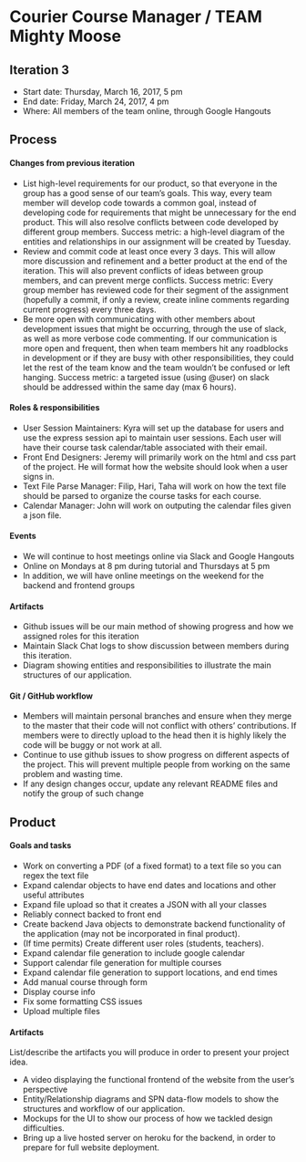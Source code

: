 # Courier Course Manager / TEAM Mighty Moose

## Iteration 3

 * Start date: Thursday, March 16, 2017, 5 pm
 * End date: Friday, March 24, 2017, 4 pm
 * Where: All members of the team online, through Google Hangouts

## Process

#### Changes from previous iteration

* List high-level requirements for our product, so that everyone in the group has a good sense of our team’s goals. This way, every team member will develop code towards a common goal, instead of developing code for requirements that might be unnecessary for the end product. This will also resolve conflicts between code developed by different group members. Success metric: a high-level diagram of the entities and relationships in our assignment will be created by Tuesday.
* Review and commit code at least once every 3 days. This will allow more discussion and refinement and a better product at the end of the iteration. This will also prevent conflicts of ideas between group members, and can prevent merge conflicts. Success metric: Every group member has reviewed code for their segment of the assignment (hopefully a commit, if only a review, create inline comments regarding current progress) every three days.
* Be more open with communicating with other members about development issues that might be occurring, through the use of slack, as well as more verbose code commenting. If our communication is more open and frequent, then when team members hit any roadblocks in development or if they are busy with other responsibilities, they could let the rest of the team know and the team wouldn’t be confused or left hanging. Success metric: a targeted issue (using @user) on slack should be addressed within the same day (max 6 hours).

#### Roles & responsibilities

* User Session Maintainers: Kyra will set up the database for users and use the express session api to maintain user sessions. Each user will have their course task calendar/table associated with their email.
* Front End Designers: Jeremy will primarily work on the html and css part of the project. He will format how the website should look when a user signs in.
* Text File Parse Manager: Filip, Hari, Taha will work on how the text file should be parsed to organize the course tasks for each course.
* Calendar Manager: John will work on outputing the calendar files given a json file.


#### Events

 * We will continue to host meetings online via Slack and Google Hangouts 
 * Online on Mondays at 8 pm during tutorial and Thursdays at 5 pm
 * In addition, we will have online meetings on the weekend for the backend and frontend groups

#### Artifacts

* Github issues will be our main method of showing progress and how we assigned roles for this iteration        
* Maintain Slack Chat logs to show discussion between members during this iteration.
* Diagram showing entities and responsibilities to illustrate the main structures of our application.

#### Git / GitHub workflow

* Members will maintain personal branches and ensure when they merge to the master that their code will not conflict with others’ contributions. If members were to directly upload to the head then it is highly likely the code will be buggy or not work at all.
* Continue to use github issues to show progress on different aspects of the project. This will prevent multiple people from working on the same problem and wasting time.
* If any design changes occur, update any relevant README files and notify the group of such change

## Product

#### Goals and tasks

* Work on converting a PDF (of a fixed format) to a text file so you can regex the text file
* Expand calendar objects to have end dates and locations and other useful attributes
* Expand file upload so that it creates a JSON with all your classes
* Reliably connect backed to front end
* Create backend Java objects to demonstrate backend functionality of the application (may not be incorporated in final product).
* (If time permits) Create different user roles (students, teachers).
* Expand calendar file generation to include google calendar
* Support calendar file generation for multiple courses
* Expand calendar file generation to support locations, and end times
* Add manual course through form
* Display course info
* Fix some formatting CSS issues
* Upload multiple files

#### Artifacts

List/describe the artifacts you will produce in order to present your project idea.
* A video displaying the functional frontend of the website from the user’s perspective
* Entity/Relationship diagrams and SPN data-flow models to show the structures and workflow of our application. 
* Mockups for the UI to show our process of how we tackled design difficulties.
* Bring up a live hosted server on heroku for the backend, in order to prepare for full website deployment.

